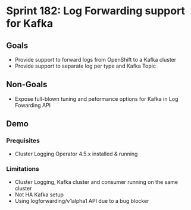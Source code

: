# Sprint 182: Log Forwarding support for Kafka

## Goals
- Provide support to forward logs from OpenShift to a Kafka cluster
- Provide support to separate log per type and Kafka Topic

## Non-Goals
- Expose full-blown tuning and peformance options for Kafka in Log Fowarding API

## Demo

### Prequisites
- Cluster Logging Operator 4.5.x installed & running

### Limitations
- Cluster Logging, Kafka cluster and consumer running on the same cluster
- Not HA Kafka setup
- Using logforwarding/v1alpha1 API due to a bug blocker
